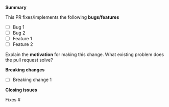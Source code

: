 <!-- Thanks for submitting a pull request! Please provide enough information so that others can review your pull request: -->
<!-- For more information, see the `CONTRIBUTING` guide. -->

**Summary**

<!-- Summary of the PR -->

This PR fixes/implements the following **bugs/features**

* [ ] Bug 1
* [ ] Bug 2
* [ ] Feature 1
* [ ] Feature 2

<!-- You can skip this if you're fixing a typo or adding an app to the Showcase. -->

Explain the **motivation** for making this change. What existing problem does the pull request solve?

<!-- Example: When "Adding a function to do X", explain why it is necessary to have a way to do X. -->

**Breaking changes**

<!-- If you are already aware of any (possible) breaking changes, list them here -->

* [ ] Breaking change 1

**Closing issues**

<!-- Put `closes #XXXX` in your comment to auto-close the issue that your PR fixes (if such). -->
Fixes #